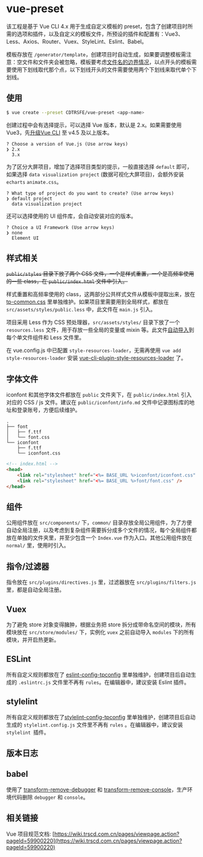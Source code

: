 # vue-preset

该工程是基于 Vue CLI 4.x 用于生成自定义模板的 preset，包含了创建项目时所需的选项和插件，以及自定义的模板文件，所预设的插件和配置有：Vue3、Less、Axios、Router、Vuex、StyleLint、Eslint、Babel。

模板存放在 `/generator/template`，创建项目时自动生成，如果要调整模板需注意：空文件和文件夹会被忽略，模板要考虑[文件名的边界情况](https://cli.vuejs.org/zh/dev-guide/plugin-dev.html#%E6%96%87%E4%BB%B6%E5%90%8D%E7%9A%84%E8%BE%B9%E7%95%8C%E6%83%85%E5%86%B5)，以点开头的模板需要使用下划线取代那个点，以下划线开头的文件需要使用两个下划线来取代单个下划线。

## 使用

```bash
$ vue create --preset CDTRSFE/vue-preset <app-name>
```

创建过程中会有选择提示，可以选择 Vue 版本，默认是 2.x。如果需要使用 Vue3，先[升级Vue CLI](https://cli.vuejs.org/guide/installation.html#upgrading) 至 v4.5 及以上版本。

```shell
? Choose a version of Vue.js (Use arrow keys)
❯ 2.x
  3.x
```

为了区分大屏项目，增加了选择项目类型的提示，一般直接选择 `default` 即可，如果选择 `data visualization project` (数据可视化大屏项目)，会额外安装 `echarts` `animate.css`。

```shell
? What type of project do you want to create? (Use arrow keys)
❯ default project
  data visualization project
```

还可以选择使用的 UI 组件库，会自动安装对应的版本。

```shell
? Choice a UI Framework (Use arrow keys)
❯ none
  Element UI
```

## 样式相关

~~`public/styles` 目录下放了两个 CSS 文件，一个是样式重置，一个是高频率使用的一些 class，在 `public/index.html` 文件中引入。~~

样式重置和高频率使用的 class，这两部分公共样式文件从模板中提取出来，放在 [tp-common.css](https://github.com/CDTRSFE/tp-common.css) 里单独维护。如果项目里需要用到全局样式，都放在 `src/assets/styles/public.less` 中，此文件在 `main.js` 引入。

项目采用 Less 作为 CSS 预处理器，`src/assets/styles/` 目录下放了一个 `resources.less` 文件，用于存放一些全局的变量或 mixin 等。此文件[自动导入](https://cli.vuejs.org/zh/guide/css.html#%E8%87%AA%E5%8A%A8%E5%8C%96%E5%AF%BC%E5%85%A5)到每个单文件组件和 Less 文件里。

在 vue.config.js 中已配置 `style-resources-loader`，无需再使用 `vue add style-resources-loader` 安装 [vue-cli-plugin-style-resources-loader](https://www.npmjs.com/package/vue-cli-plugin-style-resources-loader) 了。

## 字体文件

iconfont 和其他字体文件都放在 `public` 文件夹下，在 `public/index.html` 引入对应的 CSS / js 文件。建议在 `public/iconfont/info.md` 文件中记录图标库的地址和登录账号，方便后续维护。

```
.
├── font
│   ├── f.ttf
│   └── font.css
└── iconfont
    ├── f.ttf
    └── iconfont.css
```

```html
<!-- index.html -->
<head>
    <link rel="stylesheet" href="<%= BASE_URL %>iconfont/iconfont.css" />
    <link rel="stylesheet" href="<%= BASE_URL %>font/font.css" />
</head>
```

## 组件

公用组件放在 `src/components/` 下，`common/` 目录存放全局公用组件，为了方便自动全局注册，以及考虑到复杂组件需要拆分成多个文件的情况，每个全局组件都放在单独的文件夹里，并至少包含一个 `Index.vue` 作为入口。其他公用组件放在 `normal/` 里，使用时引入。

## 指令/过滤器

指令放在 `src/plugins/directives.js` 里，过滤器放在 `src/plugins/filters.js` 里，都是自动全局注册。

## Vuex

为了避免 store 对象变得臃肿，根据业务把 store 拆分成带命名空间的模块，所有模块放在 `src/store/modules/` 下，实例化 `vuex` 之前自动导入 `modules` 下的所有模块，并开启热更新。

## ESLint

所有自定义规则都放在了 [eslint-config-tpconfig](https://github.com/CDTRSFE/eslint-config-tpconfig) 里单独维护，创建项目后自动生成的 `.eslintrc.js` 文件里不再有 `rules`。在编辑器中，建议安装 Eslint 插件。

## stylelint

所有自定义规则都放在了[stylelint-config-tpconfig](https://github.com/CDTRSFE/stylelint-config-tpconfig) 里单独维护，创建项目后自动生成的 `stylelint.config.js` 文件里不再有 `rules` 。在编辑器中，建议安装 `stylelint `插件。

## 版本日志

## babel

使用了 [transform-remove-debugger](https://github.com/babel/minify/tree/master/packages/babel-plugin-transform-remove-debugger) 和 [transform-remove-console](https://github.com/babel/minify/tree/master/packages/babel-plugin-transform-remove-console)，生产环境代码删除 `debugger` 和 `console`。

## 相关链接

Vue 项目规范文档: [https://wiki.trscd.com.cn/pages/viewpage.action?pageId=59900220](https://wiki.trscd.com.cn/pages/viewpage.action?pageId=59900220)
